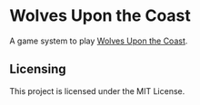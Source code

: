 # Wolves Upon the Coast

A game system to play [Wolves Upon the Coast](https://lukegearing.blot.im/wolves-upon-the-coast).

## Licensing

This project is licensed under the MIT License.
